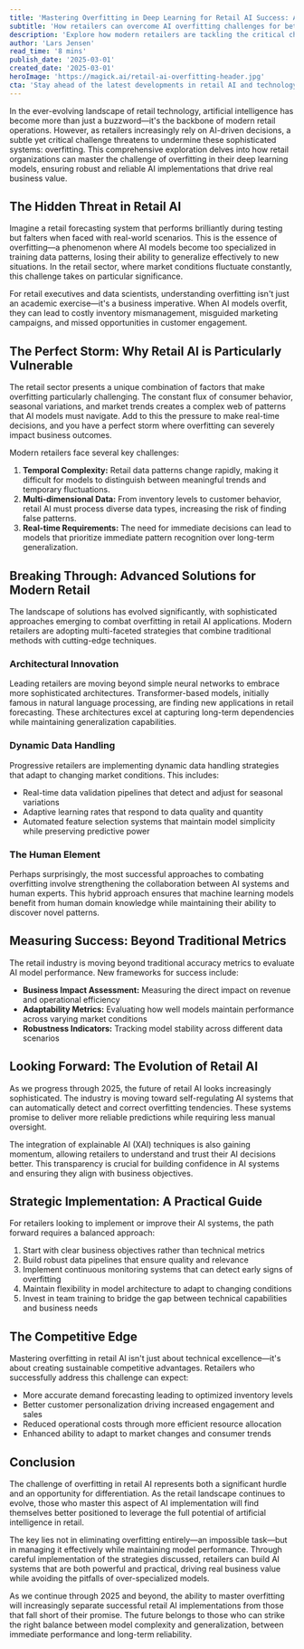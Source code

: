 ```yaml
---
title: 'Mastering Overfitting in Deep Learning for Retail AI Success: A 2025 Perspective'
subtitle: 'How retailers can overcome AI overfitting challenges for better business outcomes'
description: 'Explore how modern retailers are tackling the critical challenge of overfitting in AI systems. This comprehensive guide examines advanced solutions, from architectural innovations to dynamic data handling strategies, helping retail organizations build more reliable and effective AI implementations for 2025 and beyond.'
author: 'Lars Jensen'
read_time: '8 mins'
publish_date: '2025-03-01'
created_date: '2025-03-01'
heroImage: 'https://magick.ai/retail-ai-overfitting-header.jpg'
cta: 'Stay ahead of the latest developments in retail AI and technology. Follow us on LinkedIn for expert insights, industry updates, and strategies to master AI implementation in your retail business.'
---
```


In the ever-evolving landscape of retail technology, artificial intelligence has become more than just a buzzword—it's the backbone of modern retail operations. However, as retailers increasingly rely on AI-driven decisions, a subtle yet critical challenge threatens to undermine these sophisticated systems: overfitting. This comprehensive exploration delves into how retail organizations can master the challenge of overfitting in their deep learning models, ensuring robust and reliable AI implementations that drive real business value.

## The Hidden Threat in Retail AI

Imagine a retail forecasting system that performs brilliantly during testing but falters when faced with real-world scenarios. This is the essence of overfitting—a phenomenon where AI models become too specialized in training data patterns, losing their ability to generalize effectively to new situations. In the retail sector, where market conditions fluctuate constantly, this challenge takes on particular significance.

For retail executives and data scientists, understanding overfitting isn't just an academic exercise—it's a business imperative. When AI models overfit, they can lead to costly inventory mismanagement, misguided marketing campaigns, and missed opportunities in customer engagement.

## The Perfect Storm: Why Retail AI is Particularly Vulnerable

The retail sector presents a unique combination of factors that make overfitting particularly challenging. The constant flux of consumer behavior, seasonal variations, and market trends creates a complex web of patterns that AI models must navigate. Add to this the pressure to make real-time decisions, and you have a perfect storm where overfitting can severely impact business outcomes.

Modern retailers face several key challenges:

1. **Temporal Complexity:** Retail data patterns change rapidly, making it difficult for models to distinguish between meaningful trends and temporary fluctuations.
2. **Multi-dimensional Data:** From inventory levels to customer behavior, retail AI must process diverse data types, increasing the risk of finding false patterns.
3. **Real-time Requirements:** The need for immediate decisions can lead to models that prioritize immediate pattern recognition over long-term generalization.

## Breaking Through: Advanced Solutions for Modern Retail

The landscape of solutions has evolved significantly, with sophisticated approaches emerging to combat overfitting in retail AI applications. Modern retailers are adopting multi-faceted strategies that combine traditional methods with cutting-edge techniques.

### Architectural Innovation

Leading retailers are moving beyond simple neural networks to embrace more sophisticated architectures. Transformer-based models, initially famous in natural language processing, are finding new applications in retail forecasting. These architectures excel at capturing long-term dependencies while maintaining generalization capabilities.

### Dynamic Data Handling

Progressive retailers are implementing dynamic data handling strategies that adapt to changing market conditions. This includes:

- Real-time data validation pipelines that detect and adjust for seasonal variations
- Adaptive learning rates that respond to data quality and quantity
- Automated feature selection systems that maintain model simplicity while preserving predictive power

### The Human Element

Perhaps surprisingly, the most successful approaches to combating overfitting involve strengthening the collaboration between AI systems and human experts. This hybrid approach ensures that machine learning models benefit from human domain knowledge while maintaining their ability to discover novel patterns.

## Measuring Success: Beyond Traditional Metrics

The retail industry is moving beyond traditional accuracy metrics to evaluate AI model performance. New frameworks for success include:

- **Business Impact Assessment:** Measuring the direct impact on revenue and operational efficiency
- **Adaptability Metrics:** Evaluating how well models maintain performance across varying market conditions
- **Robustness Indicators:** Tracking model stability across different data scenarios

## Looking Forward: The Evolution of Retail AI

As we progress through 2025, the future of retail AI looks increasingly sophisticated. The industry is moving toward self-regulating AI systems that can automatically detect and correct overfitting tendencies. These systems promise to deliver more reliable predictions while requiring less manual oversight.

The integration of explainable AI (XAI) techniques is also gaining momentum, allowing retailers to understand and trust their AI decisions better. This transparency is crucial for building confidence in AI systems and ensuring they align with business objectives.

## Strategic Implementation: A Practical Guide

For retailers looking to implement or improve their AI systems, the path forward requires a balanced approach:

1. Start with clear business objectives rather than technical metrics
2. Build robust data pipelines that ensure quality and relevance
3. Implement continuous monitoring systems that can detect early signs of overfitting
4. Maintain flexibility in model architecture to adapt to changing conditions
5. Invest in team training to bridge the gap between technical capabilities and business needs

## The Competitive Edge

Mastering overfitting in retail AI isn't just about technical excellence—it's about creating sustainable competitive advantages. Retailers who successfully address this challenge can expect:

- More accurate demand forecasting leading to optimized inventory levels
- Better customer personalization driving increased engagement and sales
- Reduced operational costs through more efficient resource allocation
- Enhanced ability to adapt to market changes and consumer trends

## Conclusion

The challenge of overfitting in retail AI represents both a significant hurdle and an opportunity for differentiation. As the retail landscape continues to evolve, those who master this aspect of AI implementation will find themselves better positioned to leverage the full potential of artificial intelligence in retail.

The key lies not in eliminating overfitting entirely—an impossible task—but in managing it effectively while maintaining model performance. Through careful implementation of the strategies discussed, retailers can build AI systems that are both powerful and practical, driving real business value while avoiding the pitfalls of over-specialized models.

As we continue through 2025 and beyond, the ability to master overfitting will increasingly separate successful retail AI implementations from those that fall short of their promise. The future belongs to those who can strike the right balance between model complexity and generalization, between immediate performance and long-term reliability.
